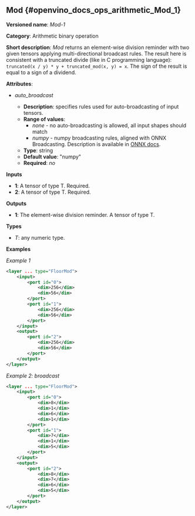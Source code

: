 ## Mod <a name="Mod"></a> {#openvino_docs_ops_arithmetic_Mod_1}

**Versioned name**: *Mod-1*

**Category**: Arithmetic binary operation

**Short description**: *Mod* returns an element-wise division reminder with two given tensors applying multi-directional broadcast rules. 
The result here is consistent with a truncated divide (like in C programming language): `truncated(x / y) * y + truncated_mod(x, y) = x`. 
The sign of the result is equal to a sign of a dividend.

**Attributes**:

* *auto_broadcast*

  * **Description**: specifies rules used for auto-broadcasting of input tensors.
  * **Range of values**:
    * *none* - no auto-broadcasting is allowed, all input shapes should match
    * *numpy* - numpy broadcasting rules, aligned with ONNX Broadcasting. Description is available in <a href="https://github.com/onnx/onnx/blob/master/docs/Broadcasting.md">ONNX docs</a>.
  * **Type**: string
  * **Default value**: "numpy"
  * **Required**: *no*

**Inputs**

* **1**: A tensor of type T. Required.
* **2**: A tensor of type T. Required.

**Outputs**

* **1**: The element-wise division reminder. A tensor of type T.

**Types**

* *T*: any numeric type.

**Examples**

*Example 1*

```xml
<layer ... type="FloorMod">
    <input>
        <port id="0">
            <dim>256</dim>
            <dim>56</dim>
        </port>
        <port id="1">
            <dim>256</dim>
            <dim>56</dim>
        </port>
    </input>
    <output>
        <port id="2">
            <dim>256</dim>
            <dim>56</dim>
        </port>
    </output>
</layer>
```

*Example 2: broadcast*
```xml
<layer ... type="FloorMod">
    <input>
        <port id="0">
            <dim>8</dim>
            <dim>1</dim>
            <dim>6</dim>
            <dim>1</dim>
        </port>
        <port id="1">
            <dim>7</dim>
            <dim>1</dim>
            <dim>5</dim>
        </port>
    </input>
    <output>
        <port id="2">
            <dim>8</dim>
            <dim>7</dim>
            <dim>6</dim>
            <dim>5</dim>
        </port>
    </output>
</layer>
```